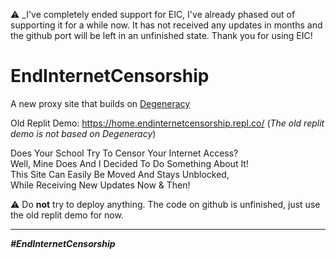 ⚠️ _I've completely ended support for EIC, I've already phased out of supporting it for a while now. It has not received any updates in months and the github port will be left in an unfinished state. Thank you for using EIC!

# EndInternetCensorship

A new proxy site that builds on [Degeneracy](https://github.com/Degen-dev/Degeneracy)

Old Replit Demo: https://home.endinternetcensorship.repl.co/ (*The old replit demo is not based on Degeneracy*)

Does Your School Try To Censor Your Internet Access?<br>
Well, Mine Does And I Decided To Do Something About It!<br>
This Site Can Easily Be Moved And Stays Unblocked,<br>
While Receiving New Updates Now & Then!

⚠️ Do **not** try to deploy anything. The code on github is unfinished, just use the old replit demo for now.

<hr>

<i><b>#EndInternetCensorship<b><i>
